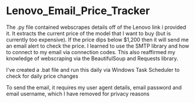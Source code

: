 # Lenovo_Email_Price_Tracker
The .py file contained webscrapes details off of the Lenovo link i provided it. It extracts the current price of the model that I want to buy (but is currently too expensive). If the price dips below $1,200 then it will send me an email alert to check the price. I learned to use the SMTP library and how to connect to my email via connection codes. This also reaffirmed my knowledge of webscraping via the BeautifulSoup and Requests library.
  
I've created a .bat file and run this daily via Windows Task Scheduler to check for daily price changes
  
To send the email, it requires my user agent details, email password and email username, which I have removed for privacy reasons
